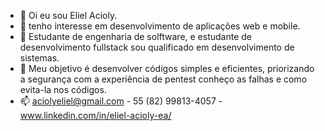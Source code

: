- 👋 Oi eu sou Eliel Acioly.
- 👀 tenho interesse em desenvolvimento de aplicações web e mobile.
- 🌱 Estudante de engenharia de solftware, e estudante de desenvolvimento fullstack sou qualificado em desenvolvimento de sistemas.
- 💞️ Meu objetivo é desenvolver códigos simples e eficientes, priorizando a segurança com a experiência de pentest conheço as falhas e como evita-la nos códigos.
- 📫 aciolyeliel@gmail.com - 55 (82) 99813-4057 - www.linkedin.com/in/eliel-acioly-ea/

<!---
ElielAcioly1/ElielAcioly1 is a ✨ special ✨ repository because its `README.md` (this file) appears on your GitHub profile.
You can click the Preview link to take a look at your changes.
--->

